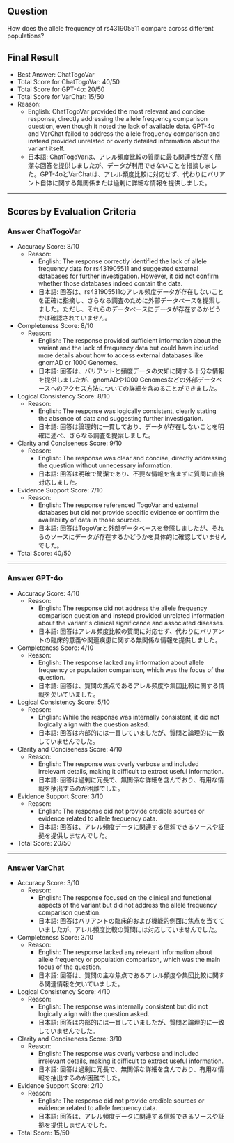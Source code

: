 ## Question

How does the allele frequency of rs431905511 compare across different populations?

## Final Result

- Best Answer: ChatTogoVar
- Total Score for ChatTogoVar: 40/50
- Total Score for GPT-4o: 20/50
- Total Score for VarChat: 15/50
- Reason:
  - English: ChatTogoVar provided the most relevant and concise response, directly addressing the allele frequency comparison question, even though it noted the lack of available data. GPT-4o and VarChat failed to address the allele frequency comparison and instead provided unrelated or overly detailed information about the variant itself.
  - 日本語: ChatTogoVarは、アレル頻度比較の質問に最も関連性が高く簡潔な回答を提供しましたが、データが利用できないことを指摘しました。GPT-4oとVarChatは、アレル頻度比較に対応せず、代わりにバリアント自体に関する無関係または過剰に詳細な情報を提供しました。

---

## Scores by Evaluation Criteria

### Answer ChatTogoVar
- Accuracy Score: 8/10
  - Reason: 
    - English: The response correctly identified the lack of allele frequency data for rs431905511 and suggested external databases for further investigation. However, it did not confirm whether those databases indeed contain the data.
    - 日本語: 回答は、rs431905511のアレル頻度データが存在しないことを正確に指摘し、さらなる調査のために外部データベースを提案しました。ただし、それらのデータベースにデータが存在するかどうかは確認されていません。
- Completeness Score: 8/10
  - Reason: 
    - English: The response provided sufficient information about the variant and the lack of frequency data but could have included more details about how to access external databases like gnomAD or 1000 Genomes.
    - 日本語: 回答は、バリアントと頻度データの欠如に関する十分な情報を提供しましたが、gnomADや1000 Genomesなどの外部データベースへのアクセス方法についての詳細を含めることができました。
- Logical Consistency Score: 8/10
  - Reason: 
    - English: The response was logically consistent, clearly stating the absence of data and suggesting further investigation.
    - 日本語: 回答は論理的に一貫しており、データが存在しないことを明確に述べ、さらなる調査を提案しました。
- Clarity and Conciseness Score: 9/10
  - Reason: 
    - English: The response was clear and concise, directly addressing the question without unnecessary information.
    - 日本語: 回答は明確で簡潔であり、不要な情報を含まずに質問に直接対応しました。
- Evidence Support Score: 7/10
  - Reason: 
    - English: The response referenced TogoVar and external databases but did not provide specific evidence or confirm the availability of data in those sources.
    - 日本語: 回答はTogoVarと外部データベースを参照しましたが、それらのソースにデータが存在するかどうかを具体的に確認していませんでした。
- Total Score: 40/50

---

### Answer GPT-4o
- Accuracy Score: 4/10
  - Reason: 
    - English: The response did not address the allele frequency comparison question and instead provided unrelated information about the variant's clinical significance and associated diseases.
    - 日本語: 回答はアレル頻度比較の質問に対応せず、代わりにバリアントの臨床的意義や関連疾患に関する無関係な情報を提供しました。
- Completeness Score: 4/10
  - Reason: 
    - English: The response lacked any information about allele frequency or population comparison, which was the focus of the question.
    - 日本語: 回答は、質問の焦点であるアレル頻度や集団比較に関する情報を欠いていました。
- Logical Consistency Score: 5/10
  - Reason: 
    - English: While the response was internally consistent, it did not logically align with the question asked.
    - 日本語: 回答は内部的には一貫していましたが、質問と論理的に一致していませんでした。
- Clarity and Conciseness Score: 4/10
  - Reason: 
    - English: The response was overly verbose and included irrelevant details, making it difficult to extract useful information.
    - 日本語: 回答は過剰に冗長で、無関係な詳細を含んでおり、有用な情報を抽出するのが困難でした。
- Evidence Support Score: 3/10
  - Reason: 
    - English: The response did not provide credible sources or evidence related to allele frequency data.
    - 日本語: 回答は、アレル頻度データに関連する信頼できるソースや証拠を提供しませんでした。
- Total Score: 20/50

---

### Answer VarChat
- Accuracy Score: 3/10
  - Reason: 
    - English: The response focused on the clinical and functional aspects of the variant but did not address the allele frequency comparison question.
    - 日本語: 回答はバリアントの臨床的および機能的側面に焦点を当てていましたが、アレル頻度比較の質問には対応していませんでした。
- Completeness Score: 3/10
  - Reason: 
    - English: The response lacked any relevant information about allele frequency or population comparison, which was the main focus of the question.
    - 日本語: 回答は、質問の主な焦点であるアレル頻度や集団比較に関する関連情報を欠いていました。
- Logical Consistency Score: 4/10
  - Reason: 
    - English: The response was internally consistent but did not logically align with the question asked.
    - 日本語: 回答は内部的には一貫していましたが、質問と論理的に一致していませんでした。
- Clarity and Conciseness Score: 3/10
  - Reason: 
    - English: The response was overly verbose and included irrelevant details, making it difficult to extract useful information.
    - 日本語: 回答は過剰に冗長で、無関係な詳細を含んでおり、有用な情報を抽出するのが困難でした。
- Evidence Support Score: 2/10
  - Reason: 
    - English: The response did not provide credible sources or evidence related to allele frequency data.
    - 日本語: 回答は、アレル頻度データに関連する信頼できるソースや証拠を提供しませんでした。
- Total Score: 15/50